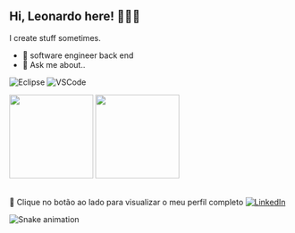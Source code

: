 ## Hi, Leonardo here! 👩🏾‍🚀
I create stuff sometimes.

- 🔭 software engineer back end 
- 💬 Ask me about..

![Eclipse](https://camo.githubusercontent.com/5395fa328395998163ba3ae03e20eb6cd633c2535f4149cc6b2f5fa40113ecaf/68747470733a2f2f696d672e736869656c64732e696f2f62616467652f2d45636c697073652d3243323235353f7374796c653d666c61742d737175617265266c6f676f3d65636c69707365266c6f676f436f6c6f723d7768697465)
![VSCode](https://camo.githubusercontent.com/639d2f4c43a01e8f0382589b9e2dae1d20161b6ec0bc9a40dcd99917f1b2286d/68747470733a2f2f696d672e736869656c64732e696f2f62616467652f2d5653436f64652d3030374143433f7374796c653d666c61742d737175617265266c6f676f3d76697375616c2d73747564696f2d636f6465266c6f676f436f6c6f723d7768697465)

<div align="left">
<img height="150em" src="https://github-readme-stats.vercel.app/api/top-langs/?username=LeonardoPires2&exclude_repo=KNN-Image-Classification&show_icons=true&hide_border=true&layout=compact&langs_count=8&theme=tokyonight"/>	
<img height="150em" src="https://github-readme-stats.vercel.app/api?username=LeonardoPires2&show_icons=true&hide_border=true&count_private=true&include_all_commits=true&theme=tokyonight" />
</div><br>	


🔗 Clique no botão ao lado para visualizar o meu perfil completo <a href="https://www.linkedin.com/in/leonardo-carvalho-pires/"><img src="https://img.shields.io/badge/LinkedIn-%230077B5.svg?&style=flat-square&logo=linkedin&logoColor=white" alt="LinkedIn"> </a>

<img src="https://github.com/LeonardoPires2/blob/main/snake.svg" alt="Snake animation" />
